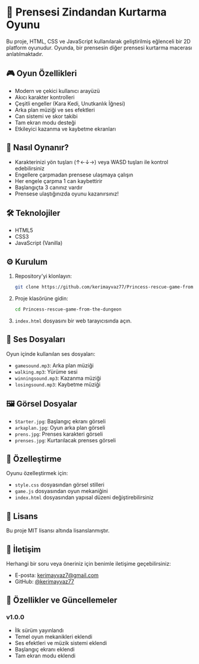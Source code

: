 # 🏰 Prensesi Zindandan Kurtarma Oyunu

Bu proje, HTML, CSS ve JavaScript kullanılarak geliştirilmiş eğlenceli bir 2D platform oyunudur. Oyunda, bir prensesin diğer prensesi kurtarma macerası anlatılmaktadır.


## 🎮 Oyun Özellikleri

- Modern ve çekici kullanıcı arayüzü
- Akıcı karakter kontrolleri
- Çeşitli engeller (Kara Kedi, Unutkanlık İğnesi)
- Arka plan müziği ve ses efektleri
- Can sistemi ve skor takibi
- Tam ekran modu desteği
- Etkileyici kazanma ve kaybetme ekranları

## 🎯 Nasıl Oynanır?

- Karakterinizi yön tuşları (↑←↓→) veya WASD tuşları ile kontrol edebilirsiniz
- Engellere çarpmadan prensese ulaşmaya çalışın
- Her engele çarpma 1 can kaybettirir
- Başlangıçta 3 canınız vardır
- Prensese ulaştığınızda oyunu kazanırsınız!

## 🛠️ Teknolojiler

- HTML5
- CSS3
- JavaScript (Vanilla)

## ⚙️ Kurulum

1. Repository'yi klonlayın:
   ```bash
   git clone https://github.com/kerimayvaz77/Princess-rescue-game-from-the-dungeon.git
   ```

2. Proje klasörüne gidin:
   ```bash
   cd Princess-rescue-game-from-the-dungeon
   ```

3. `index.html` dosyasını bir web tarayıcısında açın.

## 🎵 Ses Dosyaları

Oyun içinde kullanılan ses dosyaları:
- `gamesound.mp3`: Arka plan müziği
- `walking.mp3`: Yürüme sesi
- `winningsound.mp3`: Kazanma müziği
- `losingsound.mp3`: Kaybetme müziği

## 🖼️ Görsel Dosyalar

- `Starter.jpg`: Başlangıç ekranı görseli
- `arkaplan.jpg`: Oyun arka plan görseli
- `prens.jpg`: Prenses karakteri görseli
- `prenses.jpg`: Kurtarılacak prenses görseli

## 🎨 Özelleştirme

Oyunu özelleştirmek için:
- `style.css` dosyasından görsel stilleri
- `game.js` dosyasından oyun mekaniğini
- `index.html` dosyasından yapısal düzeni değiştirebilirsiniz

## 📝 Lisans

Bu proje MIT lisansı altında lisanslanmıştır.

## 📧 İletişim

Herhangi bir soru veya öneriniz için benimle iletişime geçebilirsiniz:

- E-posta: kerimayvaz7@gmail.com
- GitHub: [@kerimayvaz77](https://github.com/kerimayvaz77)

## 🌟 Özellikler ve Güncellemeler

### v1.0.0
- İlk sürüm yayınlandı
- Temel oyun mekanikleri eklendi
- Ses efektleri ve müzik sistemi eklendi
- Başlangıç ekranı eklendi
- Tam ekran modu eklendi 
